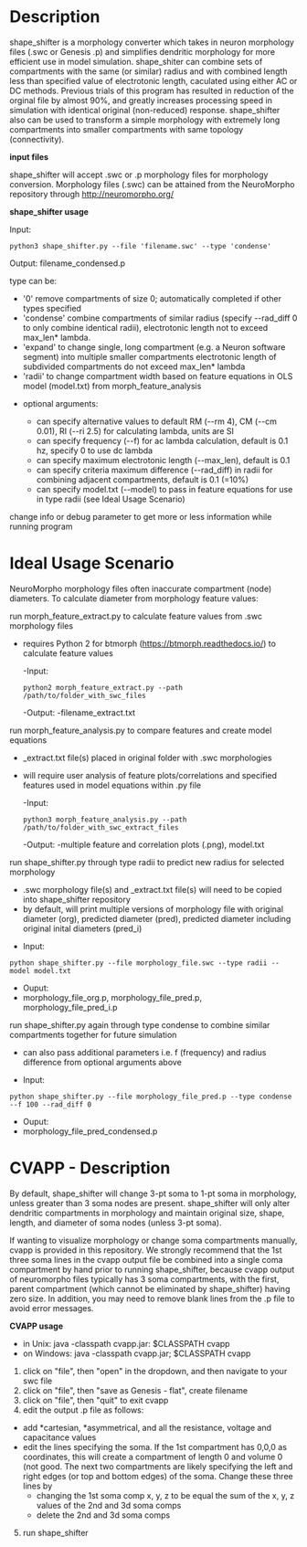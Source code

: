 Description
============
shape_shifter is a morphology converter which takes in neuron morphology files (.swc or Genesis .p) and simplifies dendritic morphology for more efficient use in model simulation. shape_shiter can combine sets of compartments with the same (or similar) radius and with combined length less than specified value of electrotonic length, caculated using either AC or DC methods. Previous trials of this program has resulted in reduction of the orginal file by almost 90%, and greatly increases processing speed in simulation with identical original (non-reduced) response. shape_shifter also can be used to transform a simple morphology with extremely long compartments into smaller compartments with same topology (connectivity).

**input files**

shape_shifter will accept .swc or .p morphology files for morphology conversion. Morphology files (.swc) can be attained from the NeuroMorpho repository through http://neuromorpho.org/ 

**shape_shifter usage**

 Input:  
 ``` 
 python3 shape_shifter.py --file 'filename.swc' --type 'condense'
 ```
 Output:
 filename_condensed.p
 
type can be:
  - '0'        remove compartments of size 0; automatically completed if other types specified
  - 'condense' combine compartments of similar radius (specify --rad_diff 0 to only combine identical radii),
               electrotonic length not to exceed max_len* lambda.
  - 'expand'   to change single, long compartment (e.g. a Neuron software segment) into multiple smaller compartments
               electrotonic length of subdivided compartments do not exceed max_len* lambda
  - 'radii'    to change compartment width based on feature equations in OLS model (model.txt) from morph_feature_analysis

+ optional arguments:

  - can specify alternative values to default RM (--rm 4), CM (--cm 0.01), RI (--ri 2.5) for calculating lambda, units are SI
  - can specify frequency (--f) for ac lambda calculation, default is 0.1 hz, specify 0 to use dc lambda
  - can specify maximum electrotonic length (--max_len), default is 0.1
  - can specify criteria maximum difference (--rad_diff) in radii for combining adjacent compartments, default is 0.1 (=10%)
  - can specify model.txt (--model) to pass in feature equations for use in type radii (see Ideal Usage Scenario)
  
change info or debug parameter to get more or less information while running program
           

Ideal Usage Scenario
============
NeuroMorpho morphology files often inaccurate compartment (node) diameters.
To calculate diameter from morphology feature values:

run morph_feature_extract.py to calculate feature values from .swc morphology files

+ requires Python 2 for btmorph (https://btmorph.readthedocs.io/) to calculate feature values

  -Input:
  ```
  python2 morph_feature_extract.py --path /path/to/folder_with_swc_files
  ```
  -Output:
  -filename_extract.txt

run morph_feature_analysis.py to compare features and create model equations

+ _extract.txt file(s) placed in original folder with .swc morphologies
+ will require user analysis of feature plots/correlations and specified features used in model equations within .py file

  -Input:
  ```
  python3 morph_feature_analysis.py --path /path/to/folder_with_swc_extract_files
  ```
  -Output:
  -multiple feature and correlation plots (.png), model.txt
  
run shape_shifter.py through type radii to predict new radius for selected morphology 

+ .swc morphology file(s) and _extract.txt file(s) will need to be copied into shape_shifter repository
+ by default, will print multiple versions of morphology file with original diameter (org), predicted diameter (pred), predicted diameter including original inital diameters (pred_i)

 - Input:   
 ``` 
 python shape_shifter.py --file morphology_file.swc --type radii --model model.txt
 ```
 - Ouput:
 - morphology_file_org.p, morphology_file_pred.p, morphology_file_pred_i.p
 
run shape_shifter.py again through type condense to combine similar compartments together for future simulation

+ can also pass additional parameters i.e. f (frequency) and radius difference from optional arguments above
 
 - Input:   
 ``` 
 python shape_shifter.py --file morphology_file_pred.p --type condense --f 100 --rad_diff 0 
 ```
 - Ouput:
 - morphology_file_pred_condensed.p

CVAPP - Description
============
By default, shape_shifter will change 3-pt soma to 1-pt soma in morphology, unless greater than 3 soma nodes are present. shape_shifter will only alter dendritic compartments in morphology and maintain original size, shape, length, and diameter of soma nodes (unless 3-pt soma).

If wanting to visualize morphology or change soma compartments manually, cvapp is provided in this repository. We strongly recommend that the 1st three soma lines in the cvapp output file be combined into a single coma compartment by hand prior to running shape_shifter, because cvapp output of neuromorpho files typically has 3 soma compartments, with the first, parent compartment (which cannot be eliminated by shape_shifter) having zero size. In addition, you may need to remove blank lines from the .p file to avoid error messages.

**CVAPP usage**

- in Unix:
  java -classpath cvapp.jar: $CLASSPATH cvapp
- on Windows:
  java -classpath cvapp.jar; $CLASSPATH cvapp

1. click on "file", then "open" in the dropdown, and then navigate to your swc file
2. click on "file", then "save as Genesis - flat", create filename
3. click on "file", then "quit" to exit cvapp
4. edit the output .p file as follows:
- add *cartesian, *asymmetrical, and all the resistance, voltage and capacitance values
- edit the lines specifying the soma. If the 1st compartment has 0,0,0 as coordinates, this will create a compartment of length 0 and volume 0 (not good. The next two compartments are likely specifying the left and right edges (or top and bottom edges) of the soma.  Change these three lines by
  - changing the 1st soma comp x, y, z to be equal the sum of the x, y, z values of the 2nd and 3d soma comps
  - delete the 2nd and 3d soma comps
5. run shape_shifter
